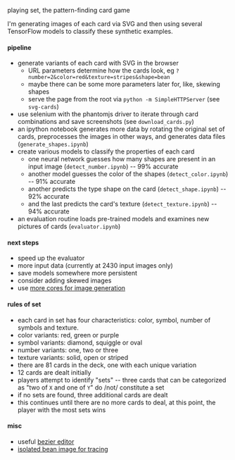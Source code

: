 playing set, the pattern-finding card game

I'm generating images of each card via SVG
and then using several TensorFlow models to classify these synthetic examples.


#### pipeline
* generate variants of each card with SVG in the browser
  * URL parameters determine how the cards look, eg `?number=2&color=red&texture=stripes&shape=bean`
  * maybe there can be some more parameters later for, like, skewing shapes
  * serve the page from the root via `python -m SimpleHTTPServer` (see `svg-cards`)
* use selenium with the phantomjs driver to iterate through card combinations
and save screenshots (see `download_cards.py`)
* an ipython notebook generates more data by rotating the original set of cards,
preprocesses the images in other ways, and generates data files (`generate_shapes.ipynb`)
* create various models to classify the properties of each card
  * one neural network guesses how many shapes are present in an input image
  (`detect_number.ipynb`) -- 99% accurate
  * another model guesses the color of the shapes (`detect_color.ipynb`) -- 91% accurate
  * another predicts the type shape on the card (`detect_shape.ipynb`) -- 92% accurate
  * and the last predicts the card's texture (`detect_texture.ipynb`) -- 94% accurate
* an evaluation routine loads pre-trained models and examines new pictures of cards
(`evaluator.ipynb`)


#### next steps
* speed up the evaluator
* more input data (currently at 2430 input images only)
* save models somewhere more persistent
* consider adding skewed images
* use [more cores for image generation](http://stackoverflow.com/a/23537302/232638)


#### rules of set
* each card in set has four characteristics:
color, symbol, number of symbols and texture.
* color variants: red, green or purple
* symbol variants: diamond, squiggle or oval
* number variants: one, two or three
* texture variants: solid, open or striped
* there are 81 cards in the deck, one with each unique variation
* 12 cards are dealt initially
* players attempt to identify "sets" --
three cards that can be categorized as "two of `X` and one of `Y`" do /not/ constitute a set
* if no sets are found, three additional cards are dealt
* this continues until there are no more cards to deal,
at this point, the player with the most sets wins


#### misc
* useful [bezier editor](http://www.victoriakirst.com/beziertool)
* [isolated bean image for tracing](http://i.imgur.com/U9k6OMR.png)
